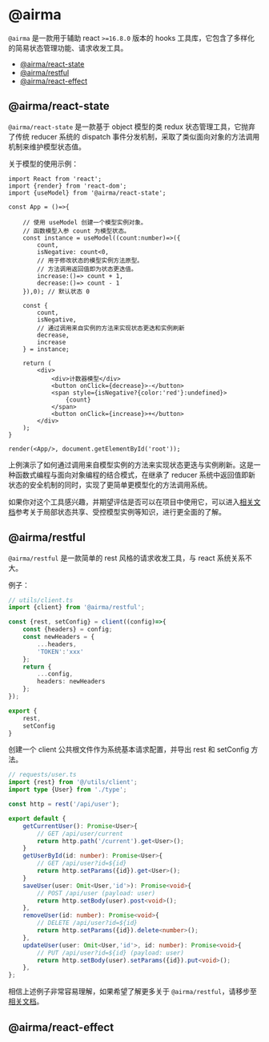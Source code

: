 # @airma

`@airma` 是一款用于辅助 react `>=16.8.0` 版本的 hooks 工具库，它包含了多样化的简易状态管理功能、请求收发工具。

* [@airma/react-state](/zh/react-state/index.md)
* [@airma/restful](/zh/restful/index.md)
* [@airma/react-effect](/zh/react-effect/index.md)

<h2> @airma/react-state </h2>

`@airma/react-state` 是一款基于 object 模型的类 redux 状态管理工具，它抛弃了传统 reducer 系统的 dispatch 事件分发机制，采取了类似面向对象的方法调用机制来维护模型状态值。

关于模型的使用示例：

```tsx
import React from 'react';
import {render} from 'react-dom';
import {useModel} from '@airma/react-state';

const App = ()=>{

    // 使用 useModel 创建一个模型实例对象。
    // 函数模型入参 count 为模型状态。
    const instance = useModel((count:number)=>({
        count,
        isNegative: count<0,
        // 用于修改状态的模型实例方法原型。
        // 方法调用返回值即为状态更迭值。
        increase:()=> count + 1,
        decrease:()=> count - 1
    }),0); // 默认状态 0

    const {
        count, 
        isNegative,
        // 通过调用来自实例的方法来实现状态更迭和实例刷新
        decrease, 
        increase
    } = instance;

    return (
        <div>
            <div>计数器模型</div>
            <button onClick={decrease}>-</button>
            <span style={isNegative?{color:'red'}:undefined}>
                {count}
            </span>
            <button onClick={increase}>+</button>
        </div>
    );
}

render(<App/>, document.getElementById('root'));
```

上例演示了如何通过调用来自模型实例的方法来实现状态更迭与实例刷新。这是一种函数式编程与面向对象编程的结合模式，在继承了 reducer 系统中返回值即新状态的安全机制的同时，实现了更简单更模型化的方法调用系统。

如果你对这个工具感兴趣，并期望评估是否可以在项目中使用它，可以进入[相关文档](/zh/react-state/index.md)参考关于局部状态共享、受控模型实例等知识，进行更全面的了解。

<h2>@airma/restful</h2>

`@airma/restful` 是一款简单的 rest 风格的请求收发工具，与 react 系统关系不大。

例子：

```ts
// utils/client.ts
import {client} from '@airma/restful';

const {rest, setConfig} = client((config)=>{
    const {headers} = config;
    const newHeaders = {
        ...headers,
        'TOKEN':'xxx'
    };
    return {
        ...config, 
        headers: newHeaders
    };
});

export {
    rest,
    setConfig
}
```

创建一个 client 公共根文件作为系统基本请求配置，并导出 rest 和 setConfig 方法。

```ts
// requests/user.ts
import {rest} from '@/utils/client';
import type {User} from './type';

const http = rest('/api/user');

export default {
    getCurrentUser(): Promise<User>{
        // GET /api/user/current
        return http.path('/current').get<User>();
    }
    getUserById(id: number): Promise<User>{
        // GET /api/user?id=${id}
        return http.setParams({id}).get<User>();
    }
    saveUser(user: Omit<User,'id'>): Promise<void>{
        // POST /api/user (payload: user)
        return http.setBody(user).post<void>();
    },
    removeUser(id: number): Promise<void>{
        // DELETE /api/user?id=${id}
        return http.setParams({id}).delete<number>();
    },
    updateUser(user: Omit<User,'id'>, id: number): Promise<void>{
        // PUT /api/user?id=${id} (payload: user)
        return http.setBody(user).setParams({id}).put<void>();
    },
};
```

相信上述例子非常容易理解，如果希望了解更多关于 `@airma/restful`，请移步至[相关文档](/zh/restful/index.md)。


<h2>@airma/react-effect</h2>
